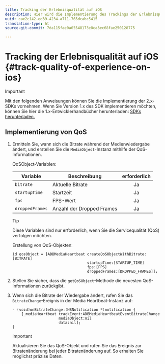 ```yaml
---
title: Tracking der Erlebnisqualität auf iOS
description: Hier wird die Implementierung des Trackings der Erlebnisqualität (QoE, QoS) mit dem Media SDK in iOS beschrieben.
uuid: cae2c142-ed39-4234-a711-765dcabc5415
translation-type: ht
source-git-commit: 7da115fae0a05548173e8ca3ec68fae250128775

---
```



# Tracking der Erlebnisqualität auf iOS {#track-quality-of-experience-on-ios}

>[!IMPORTANT]
>
>Mit den folgenden Anweisungen können Sie die Implementierung der 2.x-SDKs vornehmen. Wenn Sie Version 1.x des SDK implementieren möchten, können Sie hier die 1.x-Entwicklerhandbücher herunterladen: [SDKs herunterladen.](/help/sdk-implement/download-sdks.md)

## Implementierung von QoS

1. Ermitteln Sie, wann sich die Bitrate während der Medienwiedergabe ändert, und erstellen Sie die `MediaObject`-Instanz mithilfe der QoS-Informationen.

   QoSObject-Variablen:

   | Variable | Beschreibung | erforderlich |
   | --- | --- | :---: |
   | `bitrate` | Aktuelle Bitrate | Ja |
   | `startupTime` | Startzeit | Ja |
   | `fps` | FPS-Wert | Ja |
   | `droppedFrames` | Anzahl der Dropped Frames | Ja |

   >[!TIP]
   >
   >Diese Variablen sind nur erforderlich, wenn Sie die Servicequalität (QoS) verfolgen möchten.

   Erstellung von QoS-Objekten:

   ```
   id qosObject = [ADBMediaHeartbeat createQoSObjectWithBitrate:[BITRATE] 
                                     startupTime:[STARTUP_TIME]  
                                     fps:[FPS]  
                                     droppedFrames:[DROPPED_FRAMES]];
   ```

1. Stellen Sie sicher, dass die `getQoSObject`-Methode die neuesten QoS-Informationen zurückgibt.
1. Wenn sich die Bitrate der Wiedergabe ändert, rufen Sie das `BitrateChange`-Ereignis in der Media Heartbeat-Instanz auf:

   ```
   - (void)onBitrateChange:(NSNotification *)notification { 
       [_mediaHeartbeat trackEvent:ADBMediaHeartbeatEventBitrateChange  
                        mediaObject:nil  
                        data:nil]; 
   }
   ```

   >[!IMPORTANT]
   >
   >Aktualisieren Sie das QoS-Objekt und rufen Sie das Ereignis zur Bitratenänderung bei jeder Bitratenänderung auf. So erhalten Sie möglichst präzise Daten.

